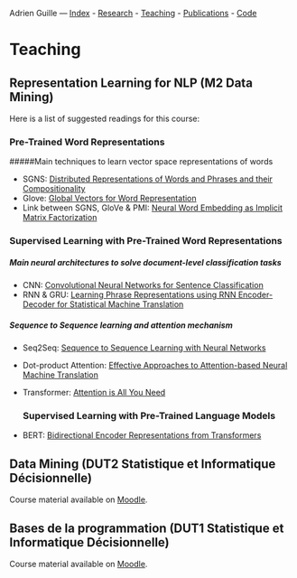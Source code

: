 Adrien Guille — [Index](index.html) - [Research](research.html) - [Teaching](teaching.html) - [Publications](publications.html) - [Code](code.html)

# Teaching

## Representation Learning for NLP (M2 Data Mining)

Here is a list of suggested readings for this course:

### Pre-Trained Word Representations

#####Main techniques to learn vector space representations of words

- SGNS: [Distributed Representations of Words and Phrases and their Compositionality](https://papers.nips.cc/paper/5021-distributed-representations-of-words-and-phrases-and-their-compositionality.pdf)
- Glove: [Global Vectors for Word Representation](https://nlp.stanford.edu/pubs/glove.pdf)
- Link between SGNS, GloVe & PMI: [Neural Word Embedding as Implicit Matrix Factorization](https://papers.nips.cc/paper/5477-neural-word-embedding-as-implicit-matrix-factorization.pdf)

### Supervised Learning with Pre-Trained Word Representations

##### Main neural architectures to solve document-level classification tasks 

- CNN: [Convolutional Neural Networks for Sentence Classification](https://arxiv.org/pdf/1408.5882.pdf)
- RNN & GRU: [Learning Phrase Representations using RNN Encoder-Decoder for Statistical Machine Translation](https://arxiv.org/pdf/1406.1078.pdf)

##### Sequence to Sequence learning and attention mechanism

- Seq2Seq: [Sequence to Sequence Learning with Neural Networks](https://papers.nips.cc/paper/2014/file/a14ac55a4f27472c5d894ec1c3c743d2-Paper.pdf)

- Dot-product Attention: [Effective Approaches to Attention-based Neural Machine Translation](https://arxiv.org/pdf/1508.04025.pdf)

- Transformer: [Attention is All You Need](https://arxiv.org/pdf/1706.03762.pdf)

  ### Supervised Learning with Pre-Trained Language Models

- BERT: [Bidirectional Encoder Representations from Transformers](https://arxiv.org/pdf/1810.04805.pdf)


## Data Mining (DUT2 Statistique et Informatique Décisionnelle)

Course material available on [Moodle](https://moodle.univ-lyon2.fr).

## Bases de la programmation (DUT1 Statistique et Informatique Décisionnelle)

Course material available on [Moodle](https://moodle.univ-lyon2.fr).